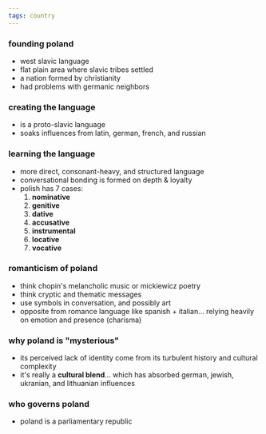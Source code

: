 ```yaml
---
tags: country
---
```


### founding poland
- west slavic language
- flat plain area where slavic tribes settled
- a nation formed by christianity
- had problems with germanic neighbors

### creating the language 
- is a proto-slavic language
- soaks influences from latin, german, french, and russian

### learning the language
- more direct, consonant-heavy, and structured language
- conversational bonding is formed on depth & loyalty
- polish has 7 cases:
	1. **nominative**
	2. **genitive**
	3. **dative**
	4. **accusative**
	5. **instrumental**
	6. **locative**
	7. **vocative**

### romanticism of poland
- think chopin's melancholic music or mickiewicz poetry
- think cryptic and thematic messages
- use symbols in conversation, and possibly art
- opposite from romance language like spanish + italian... relying heavily on emotion and presence (charisma)

### why poland is "mysterious"
- its perceived lack of identity come from its turbulent history and cultural complexity
- it's really a **cultural blend**... which has absorbed german, jewish, ukranian, and lithuanian influences 

### who governs poland
- poland is a parliamentary republic
